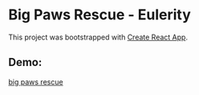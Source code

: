 # Big Paws Rescue - Eulerity

This project was bootstrapped with [Create React App](https://github.com/facebook/create-react-app).

## Demo:
[big paws rescue](https://bigpawsrescue.netlify.app)